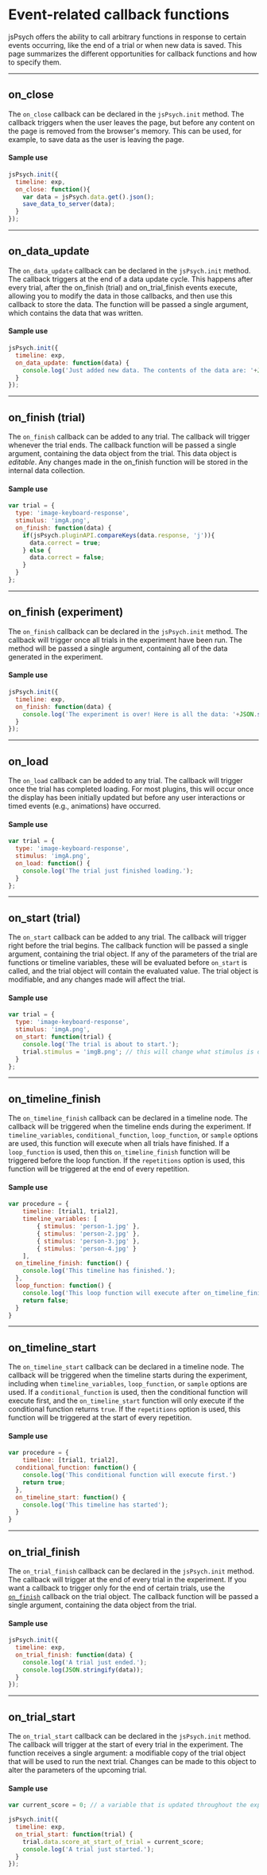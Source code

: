 # Event-related callback functions

jsPsych offers the ability to call arbitrary functions in response to certain events occurring, like the end of a trial or when new data is saved. This page summarizes the different opportunities for callback functions and how to specify them.

---

## on_close

The `on_close` callback can be declared in the `jsPsych.init` method. The callback triggers when the user leaves the page, but before any content on the page is removed from the browser's memory. This can be used, for example, to save data as the user is leaving the page.

#### Sample use
```javascript
jsPsych.init({
  timeline: exp,
  on_close: function(){
    var data = jsPsych.data.get().json();
    save_data_to_server(data);
  }
});
```

---

## on_data_update

The `on_data_update` callback can be declared in the `jsPsych.init` method. The callback triggers at the end of a data update cycle. This happens after every trial, after the on_finish (trial) and on_trial_finish events execute, allowing you to modify the data in those callbacks, and then use this callback to store the data. The function will be passed a single argument, which contains the data that was written.

#### Sample use
```javascript
jsPsych.init({
  timeline: exp,
  on_data_update: function(data) {
    console.log('Just added new data. The contents of the data are: '+JSON.stringify(data));
  }
});
```
---

## on_finish (trial)

The `on_finish` callback can be added to any trial. The callback will trigger whenever the trial ends. The callback function will be passed a single argument, containing the data object from the trial. This data object is *editable*. Any changes made in the on_finish function will be stored in the internal data collection.

#### Sample use
```javascript
var trial = {
  type: 'image-keyboard-response',
  stimulus: 'imgA.png',
  on_finish: function(data) {
    if(jsPsych.pluginAPI.compareKeys(data.response, 'j')){
      data.correct = true;
    } else {
      data.correct = false;
    }
  }
};
```
---

## on_finish (experiment)

The `on_finish` callback can be declared in the `jsPsych.init` method. The callback will trigger once all trials in the experiment have been run. The method will be passed a single argument, containing all of the data generated in the experiment.

#### Sample use
```javascript
jsPsych.init({
  timeline: exp,
  on_finish: function(data) {
    console.log('The experiment is over! Here is all the data: '+JSON.stringify(data));
  }
});
```
---

## on_load

The `on_load` callback can be added to any trial. The callback will trigger once the trial has completed loading. For most plugins, this will occur once the display has been initially updated but before any user interactions or timed events (e.g., animations) have occurred.

#### Sample use
```javascript
var trial = {
  type: 'image-keyboard-response',
  stimulus: 'imgA.png',
  on_load: function() {
    console.log('The trial just finished loading.');
  }
};
```
---

## on_start (trial)

The `on_start` callback can be added to any trial. The callback will trigger right before the trial begins. The callback function will be passed a single argument, containing the trial object. If any of the parameters of the trial are functions or timeline variables, these will be evaluated before `on_start` is called, and the trial object will contain the evaluated value. The trial object is modifiable, and any changes made will affect the trial.

#### Sample use
```javascript
var trial = {
  type: 'image-keyboard-response',
  stimulus: 'imgA.png',
  on_start: function(trial) {
    console.log('The trial is about to start.');
    trial.stimulus = 'imgB.png'; // this will change what stimulus is displayed in the trial
  }
};
```

---

## on_timeline_finish

The `on_timeline_finish` callback can be declared in a timeline node. The callback will be triggered when the timeline ends during the experiment. If `timeline_variables`, `conditional_function`, `loop_function`, or `sample` options are used, this function will execute when all trials have finished. If a `loop_function` is used, then this `on_timeline_finish` function will be triggered before the loop function. If the `repetitions` option is used, this function will be triggered at the end of every repetition.

#### Sample use
```javascript
var procedure = {
	timeline: [trial1, trial2],
	timeline_variables: [
		{ stimulus: 'person-1.jpg' },
		{ stimulus: 'person-2.jpg' },
		{ stimulus: 'person-3.jpg' },
		{ stimulus: 'person-4.jpg' }
	],
  on_timeline_finish: function() {
    console.log('This timeline has finished.');
  },
  loop_function: function() {
    console.log('This loop function will execute after on_timeline_finish.');
    return false;
  }
}
```
---

## on_timeline_start

The `on_timeline_start` callback can be declared in a timeline node. The callback will be triggered when the timeline starts during the experiment, including when `timeline_variables`, `loop_function`, or `sample` options are used. If a `conditional_function` is used, then the conditional function will execute first, and the `on_timeline_start` function will only execute if the conditional function returns `true`. If the `repetitions` option is used, this function will be triggered at the start of every repetition. 

#### Sample use
```javascript
var procedure = {
	timeline: [trial1, trial2],
  conditional_function: function() {
    console.log('This conditional function will execute first.')
    return true;
  },
  on_timeline_start: function() {
    console.log('This timeline has started');
  }
}
```
---

## on_trial_finish

The `on_trial_finish` callback can be declared in the `jsPsych.init` method. The callback will trigger at the end of every trial in the experiment. If you want a callback to trigger only for the end of certain trials, use the [`on_finish`](#onfinishtrial) callback on the trial object. The callback function will be passed a single argument, containing the data object from the trial.

#### Sample use
```javascript
jsPsych.init({
  timeline: exp,
  on_trial_finish: function(data) {
    console.log('A trial just ended.');
    console.log(JSON.stringify(data));
  }
});
```
---

## on_trial_start

The `on_trial_start` callback can be declared in the `jsPsych.init` method. The callback will trigger at the start of every trial in the experiment. The function receives a single argument: a modifiable copy of the trial object that will be used to run the next trial. Changes can be made to this object to alter the parameters of the upcoming trial.

#### Sample use

```javascript
var current_score = 0; // a variable that is updated throughout the experiment to keep track of the current score.

jsPsych.init({
  timeline: exp,
  on_trial_start: function(trial) {
    trial.data.score_at_start_of_trial = current_score;
    console.log('A trial just started.');
  }
});
```
